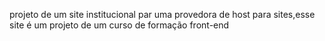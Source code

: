 projeto de um site institucional par uma provedora de host para sites,esse site é um projeto de um curso de formação front-end
